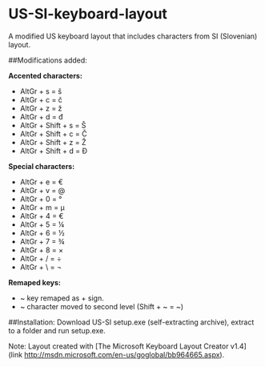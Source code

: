 US-SI-keyboard-layout
=====================

A modified US keyboard layout that includes characters from SI (Slovenian) layout.

##Modifications added:

**Accented characters:**
* AltGr + s = š
* AltGr + c = č
* AltGr + z = ž
* AltGr + d = đ
* AltGr + Shift + s = Š
* AltGr + Shift + c = Č
* AltGr + Shift + z = Ž
* AltGr + Shift + d = Đ

**Special characters:**
* AltGr + e = €
* AltGr + v = @
* AltGr + 0 = °
* AltGr + m = µ
* AltGr + 4 = €
* AltGr + 5 = ¼
* AltGr + 6 = ½
* AltGr + 7 = ¾
* AltGr + 8 = ×
* AltGr + / = ÷
* AltGr + \ = ¬

**Remaped keys:**
* ~ key remaped as + sign. 
* ~ character moved to second level (Shift + ~ = ~)

##Installation:
Download US-SI setup.exe (self-extracting archive), extract to a folder and run setup.exe.

Note: Layout created with [The Microsoft Keyboard Layout Creator v1.4] (link http://msdn.microsoft.com/en-us/goglobal/bb964665.aspx).
